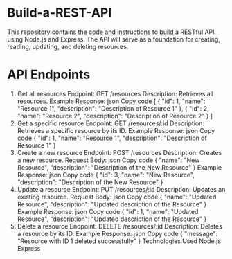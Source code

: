 # Build-a-REST-API
This repository contains the code and instructions to build a RESTful API using Node.js and Express. The API will serve as a foundation for creating, reading, updating, and deleting resources.

# API Endpoints
1. Get all resources
Endpoint: GET /resources
Description: Retrieves all resources.
Example Response:
json
Copy code
[
  {
    "id": 1,
    "name": "Resource 1",
    "description": "Description of Resource 1"
  },
  {
    "id": 2,
    "name": "Resource 2",
    "description": "Description of Resource 2"
  }
]
2. Get a specific resource
Endpoint: GET /resources/:id
Description: Retrieves a specific resource by its ID.
Example Response:
json
Copy code
{
  "id": 1,
  "name": "Resource 1",
  "description": "Description of Resource 1"
}
3. Create a new resource
Endpoint: POST /resources
Description: Creates a new resource.
Request Body:
json
Copy code
{
  "name": "New Resource",
  "description": "Description of the New Resource"
}
Example Response:
json
Copy code
{
  "id": 3,
  "name": "New Resource",
  "description": "Description of the New Resource"
}
4. Update a resource
Endpoint: PUT /resources/:id
Description: Updates an existing resource.
Request Body:
json
Copy code
{
  "name": "Updated Resource",
  "description": "Updated description of the Resource"
}
Example Response:
json
Copy code
{
  "id": 1,
  "name": "Updated Resource",
  "description": "Updated description of the Resource"
}
5. Delete a resource
Endpoint: DELETE /resources/:id
Description: Deletes a resource by its ID.
Example Response:
json
Copy code
{
  "message": "Resource with ID 1 deleted successfully"
}
Technologies Used
Node.js
Express
